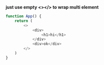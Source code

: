 **just use empty <></> to wrap multi element**

```js
function App() {
    return (
        <>
            <div>
                <h1>hi</h1>
            </div>
            <div>ok</div>
        </>
    )
}
```